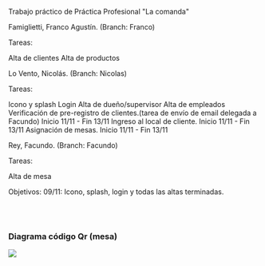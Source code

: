 Trabajo práctico de Práctica Profesional "La comanda"

Famiglietti, Franco Agustín. (Branch: Franco)

Tareas:

Alta de clientes
Alta de productos



Lo Vento, Nicolás. (Branch: Nicolas)

Tareas:

Icono y splash
Login
Alta de dueño/supervisor
Alta de empleados
Verificación de pre-registro de clientes.(tarea de envío de email delegada a Facundo) Inicio 11/11 - Fin 13/11
Ingreso al local de cliente. Inicio 11/11 - Fin 13/11
Asignación de mesas. Inicio 11/11 - Fin 13/11



Rey, Facundo. (Branch: Facundo)

Tareas:

Alta de mesa




Objetivos: 09/11: Icono, splash, login y todas las altas terminadas.


<br>
<br>
<h3>Diagrama código Qr (mesa)</h3>
<img src="https://github.com/maxineiner/2019_TP_PPS_Comanda_2_cuatri/blob/master/Diagrama_QR_MESA.jpg"/>
